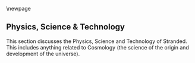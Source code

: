 \newpage

## Physics, Science & Technology

This section discusses the Physics, Science and Technology of Stranded. This includes anything related to Cosmology (the science of the origin and development of the universe).

<!--

### Science & Technology -->
